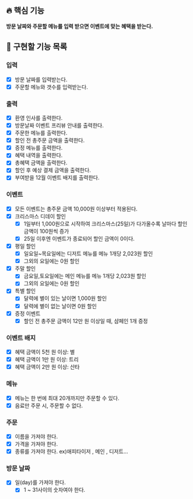 ## 🔥 핵심 기능

**방문 날짜와 주문할 메뉴를 입력 받으면 이벤트에 맞는 혜택을 받는다.**

## 🎄 구현할 기능 목록

### 입력

- [x] 방문 날짜를 입력받는다.
- [x] 주문할 메뉴와 갯수를 입력받는다.

### 출력
- [x] 환영 인사를 출력한다.
- [x] 방문날짜 이벤트 프리뷰 안내를 출력한다.
- [x] 주문한 메뉴를 출력한다.
- [x] 할인 전 총주문 금액을 출력한다.
- [x] 증정 메뉴를 출력한다.
- [x] 혜택 내역을 출력한다.
- [x] 총혜택 금액을 출력한다.
- [x] 할인 후 예상 결제 금액을 출력한다.
- [x] 부여받을 12월 이벤트 배지를 출력한다.

### 이벤트
- [x] 모든 이벤트는 총주문 금액 10,000원 이상부터 적용된다.
- [x] 크리스마스 디데이 할인
    - [x] 1일부터 1,000원으로 시작하여 크리스마스(25일)가 다가올수록 날마다 할인 금액이 100원씩 증가
    - [x] 25일 이후엔 이벤트가 종료되어 할인 금액이 0이다.
- [x] 평일 할인
    - [x] 일요일~목요일에는 디저트 메뉴를 메뉴 1개당 2,023원 할인
    - [x] 그외의 요일에는 0원 할인
- [x] 주말 할인
    - [x] 금요일,토요일에는 메인 메뉴를 메뉴 1개당 2,023원 할인
    - [x] 그외의 요일에는 0원 할인
- [x] 특별 할인
    - [x] 달력에 별이 있는 날이면 1,000원 할인
    - [x] 달력에 별이 없는 날이면 0원 할인
- [x] 증정 이벤트
    - [x] 할인 전 총주문 금액이 12만 원 이상일 때, 샴페인 1개 증정

### 이벤트 배지

- [x] 혜택 금액이 5천 원 이상: 별
- [x] 혜택 금액이 1만 원 이상: 트리
- [x] 혜택 금액이 2만 원 이상: 산타

### 메뉴

- [x] 메뉴는 한 번에 최대 20개까지만 주문할 수 있다.
- [x] 음료만 주문 시, 주문할 수 없다.

### 주문

- [x] 이름을 가져야 한다.
- [x] 가격을 가져야 한다.
- [x] 종류를 가져야 한다. ex)애피타이저 , 메인 , 디저트...

### 방문 날짜

- [x] 일(day)를 가져야 한다.
    - [x] 1 ~ 31사이의 숫자여야 한다.